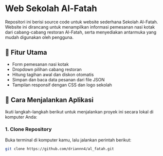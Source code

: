 # Web Sekolah Al-Fatah

Repositori ini berisi source code untuk website sederhana Sekolah Al-Fatah. Website ini dirancang untuk menampilkan informasi pemesanan nasi kotak dari cabang-cabang restoran Al-Fatah, serta menyediakan antarmuka yang mudah digunakan oleh pengguna.

## 📌 Fitur Utama

- Form pemesanan nasi kotak
- Dropdown pilihan cabang restoran
- Hitung tagihan awal dan diskon otomatis
- Simpan dan baca data pesanan dari file JSON
- Tampilan responsif dengan CSS dan logo sekolah

## 🚀 Cara Menjalankan Aplikasi

Ikuti langkah-langkah berikut untuk menjalankan proyek ini secara lokal di komputer Anda:

### 1. Clone Repository

Buka terminal di komputer kamu, lalu jalankan perintah berikut:

```bash
git clone https://github.com/driannn4/al_fatah.git
